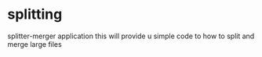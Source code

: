 # splitting
splitter-merger application
this will provide u simple code to how to split and merge large files
